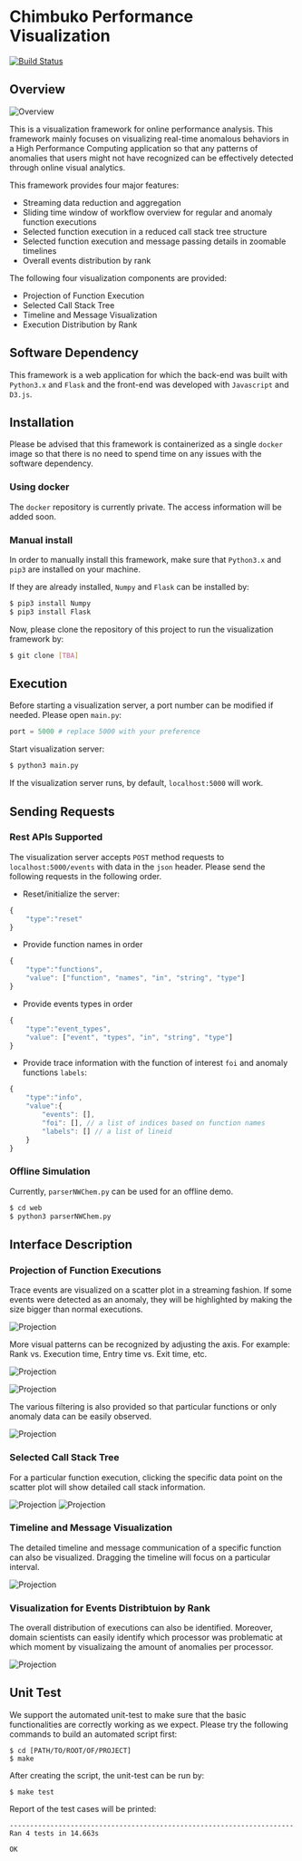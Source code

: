 # Chimbuko Performance Visualization 

[![Build Status](https://travis-ci.org/CODARcode/ChimbukoVisualization.svg?branch=master)](https://travis-ci.org/CODARcode/ChimbukoVisualization)

## Overview 

![Overview](./data/images/overview.png)

This is a visualization framework for online performance analysis. This framework mainly focuses on visualizing real-time anomalous behaviors in a High Performance Computing application so that any patterns of anomalies that users might not have recognized can be effectively detected through online visual analytics. 

This framework provides four major features:

* Streaming data reduction and aggregation
* Sliding time window of workflow overview for regular and anomaly function executions
* Selected function execution in a reduced call stack tree structure
* Selected function execution and message passing details in zoomable timelines
* Overall events distribution by rank

The following four visualization components are provided:

* Projection of Function Execution
* Selected Call Stack Tree
* Timeline and Message Visualization
* Execution Distribution by Rank 


## Software Dependency

This framework is a web application for which the back-end was built with `Python3.x` and `Flask` and the front-end was developed with `Javascript` and `D3.js`. 


## Installation

Please be advised that this framework is containerized as a single `docker` image so that there is no need to spend time on any issues with the software dependency.

### Using docker
The `docker` repository is currently private. The access information will be added soon.

### Manual install
In order to manually install this framework, make sure that `Python3.x` and `pip3` are installed on your machine.

If they are already installed, `Numpy` and `Flask` can be installed by:

```bash
$ pip3 install Numpy
$ pip3 install Flask
```

Now, please clone the repository of this project to run the visualization framework by: 

```bash
$ git clone [TBA]
```


## Execution

Before starting a visualization server, a port number can be modified if needed. Please open `main.py`:

```python
port = 5000 # replace 5000 with your preference
```

Start visualization server:

```bash
$ python3 main.py
```

If the visualization server runs, by default, `localhost:5000` will work.

## Sending Requests

### Rest APIs Supported

The visualization server accepts `POST` method requests to `localhost:5000/events` with data in the `json` header. Please send the following requests in the following order.

- Reset/initialize the server:

```javascript
{ 
    "type":"reset"
}
```

- Provide function names in order

```javascript
{ 
    "type":"functions", 
    "value": ["function", "names", "in", "string", "type"]
}
```

- Provide events types in order

```javascript
{ 
    "type":"event_types", 
    "value": ["event", "types", "in", "string", "type"]
}
```

- Provide trace information with the function of interest `foi` and anomaly functions `labels`:

```javascript
{ 
    "type":"info",
    "value":{
        "events": [],
        "foi": [], // a list of indices based on function names 
        "labels": [] // a list of lineid
    }
}
```

### Offline Simulation

Currently, `parserNWChem.py` can be used for an offline demo.

```bash
$ cd web
$ python3 parserNWChem.py
```


## Interface Description

### Projection of Function Executions
Trace events are visualized on a scatter plot in a streaming fashion. If some events were detected as an anomaly, they will be highlighted by making the size bigger than normal executions. 

![Projection](./data/images/projection.png)

More visual patterns can be recognized by adjusting the axis. For example: Rank vs. Execution time, Entry time vs. Exit time, etc.

![Projection](./data/images/projection_2.png)

![Projection](./data/images/projection_3.png)

The various filtering is also provided so that particular functions or only anomaly data can be easily observed.

![Projection](./data/images/filter.gif)


### Selected Call Stack Tree 
For a particular function execution, clicking the specific data point on the scatter plot will show detailed call stack information.

![Projection](./data/images/tree.png)
![Projection](./data/images/cstrees.png)

### Timeline and Message Visualization
The detailed timeline and message communication of a specific function can also be visualized. Dragging the timeline will focus on a particular interval.

![Projection](./data/images/timeline.gif)

### Visualization for Events Distribtuion by Rank 
The overall distribution of executions can also be identified. Moreover, domain scientists can easily identify which processor was problematic at which moment by visualizaing the amount of anomalies per processor.

![Projection](./data/images/heatmap.gif)


## Unit Test
We support the automated unit-test to make sure that the basic functionalities are correctly working as we expect. Please try the following commands to build an automated script first:

```console
$ cd [PATH/TO/ROOT/OF/PROJECT]
$ make 
```

After creating the script, the unit-test can be run by:

```console
$ make test
```

Report of the test cases will be printed:

```console
----------------------------------------------------------------------
Ran 4 tests in 14.663s

OK
```
